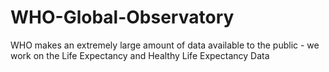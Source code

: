 # WHO-Global-Observatory

WHO makes an extremely large amount of data available to the public - we work on the Life Expectancy and Healthy Life Expectancy Data
